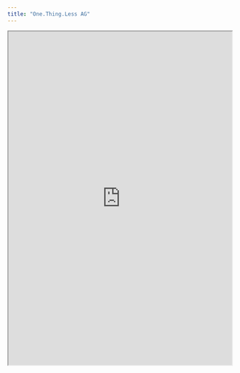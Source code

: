 ```yaml
---
title: "One.Thing.Less AG"
---
```



<iframe height="750" width="100%" src="https://ewelton.github.io/ktest/wiki.html#One.Thing.Less%20AG"></iframe>
